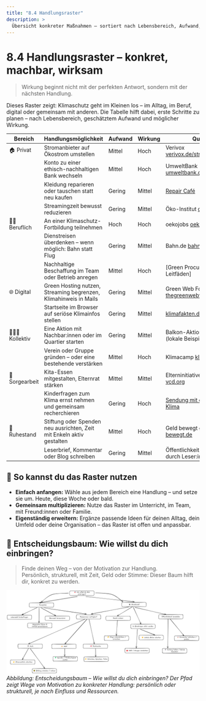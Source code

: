 ```yaml
---
title: "8.4 Handlungsraster"
description: >
  Übersicht konkreter Maßnahmen – sortiert nach Lebensbereich, Aufwand, Wirkung und Quelle. Für Einzelne, Gruppen und Institutionen.
---
```


# 8.4 Handlungsraster – konkret, machbar, wirksam

> Wirkung beginnt nicht mit der perfekten Antwort, sondern mit der nächsten Handlung.

Dieses Raster zeigt: Klimaschutz geht im Kleinen los – im Alltag, im Beruf, digital oder gemeinsam mit anderen. Die Tabelle hilft dabei, erste Schritte zu planen – nach Lebensbereich, geschätztem Aufwand und möglicher Wirkung.

| **Bereich**    | **Handlungsmöglichkeit**                                              | **Aufwand** | **Wirkung** | **Quelle**                                                                                  |
| -------------- | --------------------------------------------------------------------- | ----------- | ----------- | ------------------------------------------------------------------------------------------- |
| 🏠 Privat      | Stromanbieter auf Ökostrom umstellen                                  | Mittel      | Hoch        | Verivox [verivox.de/stromvergleich](https://www.verivox.de/stromvergleich/)                 |
|                | Konto zu einer ethisch-nachhaltigen Bank wechseln                     | Mittel      | Hoch        | UmweltBank [umweltbank.de](https://www.umweltbank.de/)                                      |
|                | Kleidung reparieren oder tauschen statt neu kaufen                    | Gering      | Mittel      | [Repair Café](https://repaircafe.org/de/)                                                   |
|                | Streamingzeit bewusst reduzieren                                      | Gering      | Mittel      | Öko-Institut [oeko.de](https://www.oeko.de/fileadmin/oekodoc/Streaming-und-Klimaschutz.pdf) |
| 🧑‍🏫 Beruflich   | An einer Klimaschutz-Fortbildung teilnehmen                           | Hoch        | Hoch        | oekojobs [oekojobs.de](https://oekojobs.de/)                                                |
|                | Dienstreisen überdenken – wenn möglich: Bahn statt Flug               | Gering      | Mittel      | Bahn.de [bahn.de](https://www.bahn.de)                                                      |
|                | Nachhaltige Beschaffung im Team oder Betrieb anregen                  | Mittel      | Hoch        | [Green Procurement Leitfäden]                                                               |
| 🌐 Digital     | Green Hosting nutzen, Streaming begrenzen, Klimahinweis in Mails      | Gering      | Mittel      | Green Web Foundation [thegreenwebfoundation.org](https://www.thegreenwebfoundation.org)     |
|                | Startseite im Browser auf seriöse Klimainfos stellen                  | Gering      | Mittel      | [klimafakten.de](https://www.klimafakten.de/)                                               |
| 🧑‍🤝‍🧑 Kollektiv   | Eine Aktion mit Nachbar:innen oder im Quartier starten                | Gering      | Mittel      | Balkon-Aktion, Klimadialog (lokale Beispiele)                                               |
|                | Verein oder Gruppe gründen – oder eine bestehende verstärken          | Mittel      | Hoch        | Klimacamp [klimacamp.eu](https://klimacamp.eu)                                              |
| 👶 Sorgearbeit | Kita-Essen mitgestalten, Elternrat stärken                            | Mittel      | Mittel      | Elterninitiativen, VCD [vcd.org](https://www.vcd.org)                                       |
|                | Kinderfragen zum Klima ernst nehmen und gemeinsam recherchieren       | Gering      | Hoch        | [Sendung mit der Maus – Klima](https://www.wdrmaus.de/extras/klima/)                        |
| 👴 Ruhestand   | Stiftung oder Spenden neu ausrichten, Zeit mit Enkeln aktiv gestalten | Mittel      | Hoch        | Geld bewegt [geld-bewegt.de](https://www.geld-bewegt.de/)                                   |
|                | Leserbrief, Kommentar oder Blog schreiben                             | Gering      | Mittel      | Öffentlichkeitswirkung durch Leser:innen-Impulse                                            |

## 🧭 So kannst du das Raster nutzen

- **Einfach anfangen:** Wähle aus jedem Bereich eine Handlung – und setze sie um. Heute, diese Woche oder bald.
- **Gemeinsam multiplizieren:** Nutze das Raster im Unterricht, im Team, mit Freund:innen oder Familie.
- **Eigenständig erweitern:** Ergänze passende Ideen für deinen Alltag, dein Umfeld oder deine Organisation – das Raster ist offen und anpassbar.

## 🤔 Entscheidungsbaum: Wie willst du dich einbringen?

> Finde deinen Weg – von der Motivation zur Handlung.\
> Persönlich, strukturell, mit Zeit, Geld oder Stimme: Dieser Baum hilft dir, konkret zu werden.

![Entscheidungsbaum: Handlungsraster](../assets/entscheidungsbaum-handlungsraster.excalidraw.png)
_Abbildung: Entscheidungsbaum – Wie willst du dich einbringen? Der Pfad zeigt Wege von Motivation zu konkreter Handlung: persönlich oder strukturell, je nach Einfluss und Ressourcen._

<Footer />
